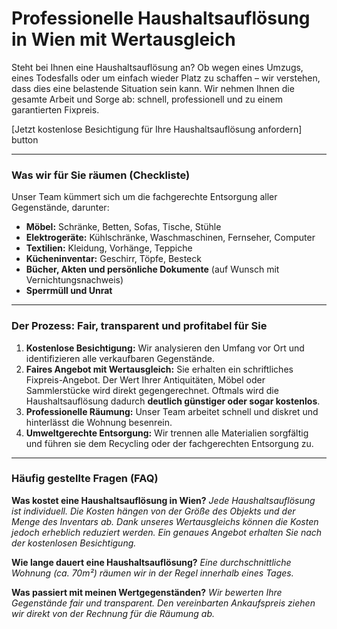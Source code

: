 # Professionelle Haushaltsauflösung in Wien mit Wertausgleich

Steht bei Ihnen eine Haushaltsauflösung an? Ob wegen eines Umzugs, eines Todesfalls oder um einfach wieder Platz zu schaffen – wir verstehen, dass dies eine belastende Situation sein kann. Wir nehmen Ihnen die gesamte Arbeit und Sorge ab: schnell, professionell und zu einem garantierten Fixpreis.

[Jetzt kostenlose Besichtigung für Ihre Haushaltsauflösung anfordern] button

---

### Was wir für Sie räumen (Checkliste)

Unser Team kümmert sich um die fachgerechte Entsorgung aller Gegenstände, darunter:

*   **Möbel:** Schränke, Betten, Sofas, Tische, Stühle
*   **Elektrogeräte:** Kühlschränke, Waschmaschinen, Fernseher, Computer
*   **Textilien:** Kleidung, Vorhänge, Teppiche
*   **Kücheninventar:** Geschirr, Töpfe, Besteck
*   **Bücher, Akten und persönliche Dokumente** (auf Wunsch mit Vernichtungsnachweis)
*   **Sperrmüll und Unrat**

---

### Der Prozess: Fair, transparent und profitabel für Sie

1.  **Kostenlose Besichtigung:** Wir analysieren den Umfang vor Ort und identifizieren alle verkaufbaren Gegenstände.
2.  **Faires Angebot mit Wertausgleich:** Sie erhalten ein schriftliches Fixpreis-Angebot. Der Wert Ihrer Antiquitäten, Möbel oder Sammlerstücke wird direkt gegengerechnet. Oftmals wird die Haushaltsauflösung dadurch **deutlich günstiger oder sogar kostenlos**.
3.  **Professionelle Räumung:** Unser Team arbeitet schnell und diskret und hinterlässt die Wohnung besenrein.
4.  **Umweltgerechte Entsorgung:** Wir trennen alle Materialien sorgfältig und führen sie dem Recycling oder der fachgerechten Entsorgung zu.

---

### Häufig gestellte Fragen (FAQ)

**Was kostet eine Haushaltsauflösung in Wien?**
*Jede Haushaltsauflösung ist individuell. Die Kosten hängen von der Größe des Objekts und der Menge des Inventars ab. Dank unseres Wertausgleichs können die Kosten jedoch erheblich reduziert werden. Ein genaues Angebot erhalten Sie nach der kostenlosen Besichtigung.*

**Wie lange dauert eine Haushaltsauflösung?**
*Eine durchschnittliche Wohnung (ca. 70m²) räumen wir in der Regel innerhalb eines Tages.*

**Was passiert mit meinen Wertgegenständen?**
*Wir bewerten Ihre Gegenstände fair und transparent. Den vereinbarten Ankaufspreis ziehen wir direkt von der Rechnung für die Räumung ab.*